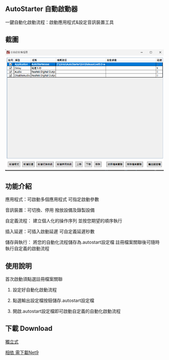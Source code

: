 ## AutoStarter 自動啟動器

一鍵自動化啟動流程：啟動應用程式&設定音訊裝置工具

## 截圖

![介面](https://github.com/mitis1233/AutoStarter/blob/main/Picture.png?raw=true)

## 功能介紹

應用程式：可啟動多個應用程式 可指定啟動參數

音訊裝置：可切換、停用 撥放設備及錄製設備

自定義流程： 建立個人化的操作序列 並按您期望的順序執行

插入延遲：可插入啟動延遲 可自定義延遲秒數

儲存與執行： 將您的自動化流程儲存為.autostart設定檔 註冊檔案關聯後可隨時執行自定義的啟動流程

## 使用說明

首次啟動須點選註冊檔案關聯

1. 設定好自動化啟動流程

2. 點選輸出設定檔按鈕儲存.autostart設定檔

3. 開啟.autostart設定檔即可啟動自定義的自動化啟動流程

## 下載 Download

[獨立式](https://github.com/mitis1233/AutoStarter/releases/latest/download/AutoStarter_win-x64_Full.zip)

[相依 需下載Net9](https://github.com/mitis1233/AutoStarter/releases/latest/download/AutoStarter_win-x64.zip)
